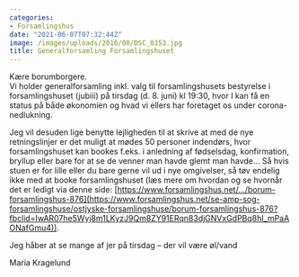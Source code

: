 ```yaml
---
categories:
- Forsamlingshus
date: "2021-06-07T07:32:44Z"
image: /images/uploads/2016/08/DSC_0353.jpg
title: Generalforsamling Forsamlingshuset
---
```


Kære borumborgere.   
Vi holder generalforsamling inkl. valg til forsamlingshusets bestyrelse i forsamlingshuset (jubiii) på tirsdag (d. 8. juni) kl 19:30, hvor I kan få en status på både økonomien og hvad vi ellers har foretaget os under corona-nedlukning.

Jeg vil desuden lige benytte lejligheden til at skrive at med de nye retningslinjer er det muligt at mødes 50 personer indendørs, hvor forsamlingshuset kan bookes f.eks. i anledning af fødselsdag, konfirmation, bryllup eller bare for at se de venner man havde glemt man havde… Så hvis stuen er for lille eller du bare gerne vil ud i nye omgivelser, så tøv endelig ikke med at booke forsamlingshuset (læs mere om hvordan og se hvornår det er ledigt via denne side: [https://www.forsamlingshus.net/…/borum-forsamlingshus-876](https://www.forsamlingshus.net/se-amp-sog-forsamlingshuse/ostjyske-forsamlingshuse/borum-forsamlingshus-876?fbclid=IwAR07he5Wyj8m1LKyzJ9Qm8ZY91ERqn83djGNVxGdPBq8hI_mPaAONafGmu4)).

Jeg håber at se mange af jer på tirsdag – der vil være øl/vand

Maria Kragelund